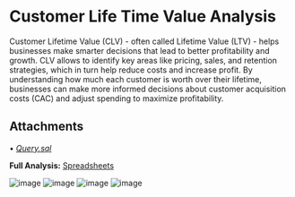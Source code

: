 # Customer Life Time Value Analysis

Customer Lifetime Value (CLV) - often called Lifetime Value (LTV) - helps businesses make smarter decisions that lead to better profitability and growth. CLV allows to identify key areas like pricing, sales, and retention strategies, which in turn help reduce costs and increase profit. By understanding how much each customer is worth over their lifetime, businesses can make more informed decisions about customer acquisition costs (CAC) and adjust spending to maximize profitability.

## Attachments

• [*Query.sql*](https://github.com/monikase/Data-Analytics-Projects/blob/a719671e5eeb623d71f52cc9e7c76c83ff55c8ac/9-Customer%20Life%20Time%20Value%20(CLV)/ARPU_Cohorts.sql)  

**Full Analysis:** [Spreadsheets](https://docs.google.com/spreadsheets/d/1ueH-u6Eb1cN0sOQPfY_6twDhc1cbGF-lHEsU8g3iTnw/edit?usp=sharing)

![image](https://github.com/user-attachments/assets/3f7ae197-4a9f-4129-b208-c0596a0661f6)
![image](https://github.com/user-attachments/assets/0d83e07c-8b9b-4a8e-b54d-2e724b6154e6)
![image](https://github.com/user-attachments/assets/acaffafc-5dc2-4924-9e8c-f1a6dda13354)
![image](https://github.com/user-attachments/assets/020deed0-0b42-48a5-9cae-4d1b07763289)






